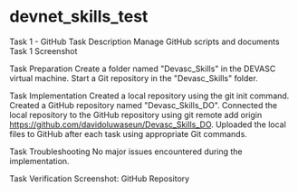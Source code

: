 # devnet_skills_test
Task 1 - GitHub Task Description Manage GitHub scripts and documents Task 1 Screenshot

Task Preparation Create a folder named "Devasc_Skills" in the DEVASC virtual machine. Start a Git repository in the "Devasc_Skills" folder.

Task Implementation Created a local repository using the git init command. Created a GitHub repository named "Devasc_Skills_DO". Connected the local repository to the GitHub repository using git remote add origin https://github.com/davidoluwaseun/Devasc_Skills_DO. Uploaded the local files to GitHub after each task using appropriate Git commands.

Task Troubleshooting No major issues encountered during the implementation.

Task Verification Screenshot: GitHub Repository
